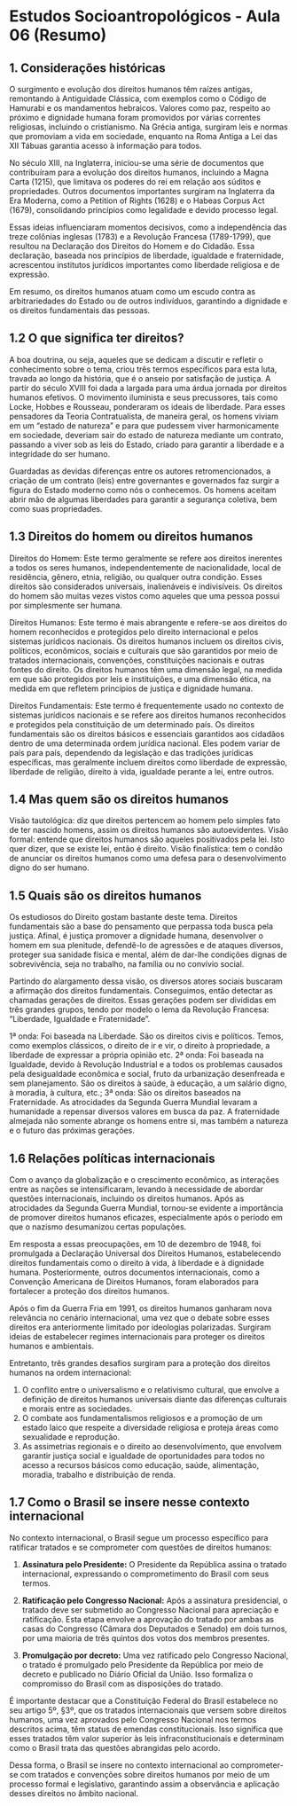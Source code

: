 # Estudos Socioantropológicos - Aula 06 (Resumo)

## 1. Considerações históricas
O surgimento e evolução dos direitos humanos têm raízes antigas, remontando à Antiguidade Clássica, com exemplos como o Código de Hamurabi e os mandamentos hebraicos. Valores como paz, respeito ao próximo e dignidade humana foram promovidos por várias correntes religiosas, incluindo o cristianismo. Na Grécia antiga, surgiram leis e normas que promoviam a vida em sociedade, enquanto na Roma Antiga a Lei das XII Tábuas garantia acesso à informação para todos.

No século XIII, na Inglaterra, iniciou-se uma série de documentos que contribuíram para a evolução dos direitos humanos, incluindo a Magna Carta (1215), que limitava os poderes do rei em relação aos súditos e propriedades. Outros documentos importantes surgiram na Inglaterra da Era Moderna, como a Petition of Rights (1628) e o Habeas Corpus Act (1679), consolidando princípios como legalidade e devido processo legal.

Essas ideias influenciaram momentos decisivos, como a independência das treze colônias inglesas (1783) e a Revolução Francesa (1789-1799), que resultou na Declaração dos Direitos do Homem e do Cidadão. Essa declaração, baseada nos princípios de liberdade, igualdade e fraternidade, acrescentou institutos jurídicos importantes como liberdade religiosa e de expressão.

Em resumo, os direitos humanos atuam como um escudo contra as arbitrariedades do Estado ou de outros indivíduos, garantindo a dignidade e os direitos fundamentais das pessoas.

## 1.2 O que significa ter direitos?
A boa doutrina, ou seja, aqueles que se dedicam a discutir e refletir o conhecimento sobre o tema, criou três termos específicos para esta luta, travada ao longo da história, que é o anseio por satisfação de justiça. A partir do século XVIII foi dada a largada para uma árdua jornada por direitos humanos efetivos. O movimento iluminista e seus precussores, tais como Locke, Hobbes e Rousseau, ponderaram os ideais de liberdade. Para esses pensadores da Teoria Contratualista, de maneira geral, os homens viviam em um “estado de natureza” e para que pudessem viver harmonicamente em sociedade, deveriam sair do estado de natureza mediante um contrato, passando a viver sob as leis do Estado, criado para garantir a liberdade e a integridade do ser humano.

Guardadas as devidas diferenças entre os autores retromencionados, a criação de um contrato (leis) entre governantes e governados faz surgir a figura do Estado moderno como nós o conhecemos. Os homens aceitam abrir mão de algumas liberdades para garantir a segurança coletiva, bem como suas propriedades.

## 1.3 Direitos do homem ou direitos humanos
Direitos do Homem: Este termo geralmente se refere aos direitos inerentes a todos os seres humanos, independentemente de nacionalidade, local de residência, gênero, etnia, religião, ou qualquer outra condição. Esses direitos são considerados universais, inalienáveis e indivisíveis. Os direitos do homem são muitas vezes vistos como aqueles que uma pessoa possui por simplesmente ser humana.

Direitos Humanos: Este termo é mais abrangente e refere-se aos direitos do homem reconhecidos e protegidos pelo direito internacional e pelos sistemas jurídicos nacionais. Os direitos humanos incluem os direitos civis, políticos, econômicos, sociais e culturais que são garantidos por meio de tratados internacionais, convenções, constituições nacionais e outras fontes do direito. Os direitos humanos têm uma dimensão legal, na medida em que são protegidos por leis e instituições, e uma dimensão ética, na medida em que refletem princípios de justiça e dignidade humana.

Direitos Fundamentais: Este termo é frequentemente usado no contexto de sistemas jurídicos nacionais e se refere aos direitos humanos reconhecidos e protegidos pela constituição de um determinado país. Os direitos fundamentais são os direitos básicos e essenciais garantidos aos cidadãos dentro de uma determinada ordem jurídica nacional. Eles podem variar de país para país, dependendo da legislação e das tradições jurídicas específicas, mas geralmente incluem direitos como liberdade de expressão, liberdade de religião, direito à vida, igualdade perante a lei, entre outros.

## 1.4 Mas quem são os direitos humanos
Visão tautológica: diz que direitos pertencem ao homem pelo simples fato de ter nascido homens, assim os direitos humanos são autoevidentes.
Visão formal: entende que direitos humanos são aqueles positivados pela lei. Isto quer dizer, que se existe lei, então é direito.
Visão finalística: tem o condão de anunciar os direitos humanos como uma defesa para o desenvolvimento digno do ser humano.

## 1.5 Quais são os direitos humanos
Os estudiosos do Direito gostam bastante deste tema. Direitos fundamentais são a base do pensamento que perpassa toda busca pela justiça. Afinal, é justiça promover a dignidade humana, desenvolver o homem em sua plenitude, defendê-lo de agressões e de ataques diversos, proteger sua sanidade física e mental, além de dar-lhe condições dignas de sobrevivência, seja no trabalho, na família ou no convívio social.

Partindo do alargamento dessa visão, os diversos atores sociais buscaram a afirmação dos direitos fundamentais. Conseguimos, então detectar as chamadas gerações de direitos. Essas gerações podem ser divididas em três grandes grupos, tendo por modelo o lema da Revolução Francesa: “Liberdade, Igualdade e Fraternidade”.

1ª onda: Foi baseada na Liberdade. São os direitos civis e políticos. Temos, como exemplos clássicos, o direito de ir e vir, o direito à propriedade, a liberdade de expressar a própria opinião etc.
2ª onda: Foi baseada na Igualdade, devido à Revolução Industrial e a todos os problemas causados pela desigualdade econômica e social, fruto da urbanização desenfreada e sem planejamento. São os direitos à saúde, à educação, a um salário digno, à moradia, à cultura, etc.;
3ª onda: São os direitos baseados na Fraternidade. As atrocidades da Segunda Guerra Mundial levaram a humanidade a repensar diversos valores em busca da paz. A fraternidade almejada não somente abrange os homens entre si, mas também a natureza e o futuro das próximas gerações.

## 1.6 Relações políticas internacionais
Com o avanço da globalização e o crescimento econômico, as interações entre as nações se intensificaram, levando à necessidade de abordar questões internacionais, incluindo os direitos humanos. Após as atrocidades da Segunda Guerra Mundial, tornou-se evidente a importância de promover direitos humanos eficazes, especialmente após o período em que o nazismo desumanizou certas populações.

Em resposta a essas preocupações, em 10 de dezembro de 1948, foi promulgada a Declaração Universal dos Direitos Humanos, estabelecendo direitos fundamentais como o direito à vida, à liberdade e à dignidade humana. Posteriormente, outros documentos internacionais, como a Convenção Americana de Direitos Humanos, foram elaborados para fortalecer a proteção dos direitos humanos.

Após o fim da Guerra Fria em 1991, os direitos humanos ganharam nova relevância no cenário internacional, uma vez que o debate sobre esses direitos era anteriormente limitado por ideologias polarizadas. Surgiram ideias de estabelecer regimes internacionais para proteger os direitos humanos e ambientais.

Entretanto, três grandes desafios surgiram para a proteção dos direitos humanos na ordem internacional:

1. O conflito entre o universalismo e o relativismo cultural, que envolve a definição de direitos humanos universais diante das diferenças culturais e morais entre as sociedades.
2. O combate aos fundamentalismos religiosos e a promoção de um estado laico que respeite a diversidade religiosa e proteja áreas como sexualidade e reprodução.
3. As assimetrias regionais e o direito ao desenvolvimento, que envolvem garantir justiça social e igualdade de oportunidades para todos no acesso a recursos básicos como educação, saúde, alimentação, moradia, trabalho e distribuição de renda.

## 1.7 Como o Brasil se insere nesse contexto internacional
No contexto internacional, o Brasil segue um processo específico para ratificar tratados e se comprometer com questões de direitos humanos:

1. **Assinatura pelo Presidente:** O Presidente da República assina o tratado internacional, expressando o comprometimento do Brasil com seus termos.

2. **Ratificação pelo Congresso Nacional:** Após a assinatura presidencial, o tratado deve ser submetido ao Congresso Nacional para apreciação e ratificação. Esta etapa envolve a aprovação do tratado por ambas as casas do Congresso (Câmara dos Deputados e Senado) em dois turnos, por uma maioria de três quintos dos votos dos membros presentes.

3. **Promulgação por decreto:** Uma vez ratificado pelo Congresso Nacional, o tratado é promulgado pelo Presidente da República por meio de decreto e publicado no Diário Oficial da União. Isso formaliza o compromisso do Brasil com as disposições do tratado.

É importante destacar que a Constituição Federal do Brasil estabelece no seu artigo 5º, §3º, que os tratados internacionais que versem sobre direitos humanos, uma vez aprovados pelo Congresso Nacional nos termos descritos acima, têm status de emendas constitucionais. Isso significa que esses tratados têm valor superior às leis infraconstitucionais e determinam como o Brasil trata das questões abrangidas pelo acordo.

Dessa forma, o Brasil se insere no contexto internacional ao comprometer-se com tratados e convenções sobre direitos humanos por meio de um processo formal e legislativo, garantindo assim a observância e aplicação desses direitos no âmbito nacional.
